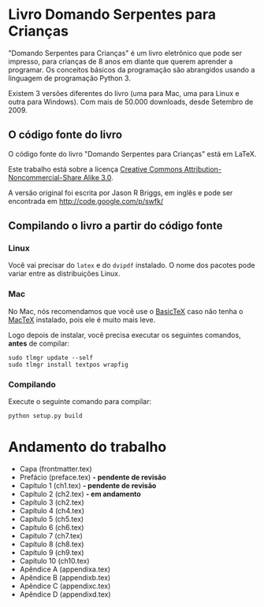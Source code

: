 # Livro Domando Serpentes para Crianças

"Domando Serpentes para Crianças" é um livro eletrônico que pode ser impresso, para crianças de 8 anos em diante que querem aprender a programar. Os conceitos básicos da programação são abrangidos usando a linguagem de programação Python 3.

Existem 3 versões diferentes do livro (uma para Mac, uma para Linux e outra para Windows). Com mais de 50.000 downloads, desde Setembro de 2009.

## O código fonte do livro

O código fonte do livro "Domando Serpentes para Crianças" está em LaTeX.

Este trabalho está sobre a licença [Creative Commons Attribution-Noncommercial-Share Alike 3.0](http://creativecommons.org/licenses/by-nc-sa/3.0/br/).

A versão original foi escrita por Jason R Briggs, em inglês e pode ser encontrada em http://code.google.com/p/swfk/

## Compilando o livro a partir do código fonte

### Linux

Você vai precisar do `latex` e do `dvipdf` instalado. O nome dos pacotes pode variar entre as distribuições Linux.

### Mac

No Mac, nós recomendamos que você use o [BasicTeX](http://www.tug.org/mactex/morepackages.html) caso não tenha o [MacTeX](http://tug.org/mactex/) instalado, pois ele é muito mais leve.

Logo depois de instalar, você precisa executar os seguintes comandos, **antes** de compilar:

    sudo tlmgr update --self
    sudo tlmgr install textpos wrapfig

### Compilando

Execute o seguinte comando para compilar:

    python setup.py build

Andamento do trabalho
=====================

* Capa (frontmatter.tex)
* Prefácio (preface.tex) **- pendente de revisão**
* Capítulo 1 (ch1.tex) **- pendente de revisão**
* Capítulo 2 (ch2.tex) **- em andamento**
* Capítulo 3 (ch2.tex)
* Capítulo 4 (ch4.tex)
* Capítulo 5 (ch5.tex)
* Capítulo 6 (ch6.tex)
* Capítulo 7 (ch7.tex)
* Capítulo 8 (ch8.tex)
* Capítulo 9 (ch9.tex)
* Capítulo 10 (ch10.tex)
* Apêndice A (appendixa.tex)
* Apêndice B (appendixb.tex)
* Apêndice C (appendixc.tex)
* Apêndice D (appendixd.tex)

